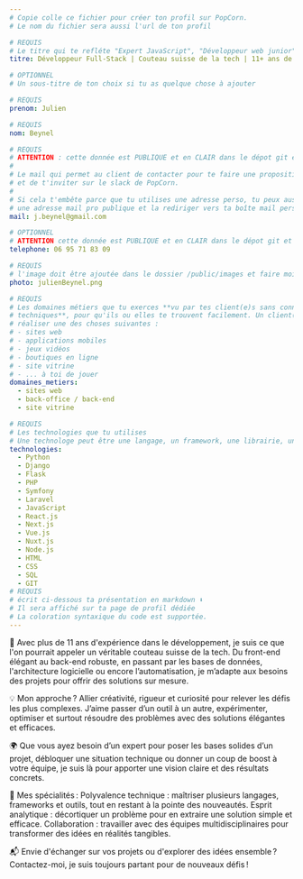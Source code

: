 ```yaml
---
# Copie colle ce fichier pour créer ton profil sur PopCorn.
# Le nom du fichier sera aussi l'url de ton profil

# REQUIS
# Le titre qui te refléte "Expert JavaScript", "Développeur web junior"
titre: Développeur Full-Stack | Couteau suisse de la tech | 11+ ans de polyvalence et d'expertise

# OPTIONNEL
# Un sous-titre de ton choix si tu as quelque chose à ajouter

# REQUIS
prenom: Julien

# REQUIS
nom: Beynel

# REQUIS
# ATTENTION : cette donnée est PUBLIQUE et en CLAIR dans le dépot git et sur le site
#
# Le mail qui permet au client de contacter pour te faire une proposition de projet
# et de t'inviter sur le slack de PopCorn.
#
# Si cela t'embête parce que tu utilises une adresse perso, tu peux aussi te créer
# une adresse mail pro publique et la rediriger vers ta boîte mail perso
mail: j.beynel@gmail.com

# OPTIONNEL
# ATTENTION cette donnée est PUBLIQUE et en CLAIR dans le dépot git et sur le site
telephone: 06 95 71 83 09

# REQUIS
# l'image doit être ajoutée dans le dossier /public/images et faire moins de 100ko ! Sa hauteur affichée sur le site sera de 300px, elle s'adaptera comme elle peut au responsive avec du css.
photo: julienBeynel.png

# REQUIS
# Les domaines métiers que tu exerces **vu par tes client(e)s sans connaissances
# techniques**, pour qu'ils ou elles te trouvent facilement. Un client(e) veut par exemple
# réaliser une des choses suivantes :
# - sites web
# - applications mobiles
# - jeux vidéos
# - boutiques en ligne
# - site vitrine
# - ... à toi de jouer
domaines_metiers:
  - sites web
  - back-office / back-end
  - site vitrine

# REQUIS
# Les technologies que tu utilises
# Une technologe peut être une langage, un framework, une librairie, un CMS ...
technologies:
  - Python
  - Django
  - Flask
  - PHP
  - Symfony
  - Laravel
  - JavaScript
  - React.js
  - Next.js
  - Vue.js
  - Nuxt.js
  - Node.js
  - HTML
  - CSS
  - SQL
  - GIT
# REQUIS
# écrit ci-dessous ta présentation en markdown ⬇️
# Il sera affiché sur ta page de profil dédiée
# La coloration syntaxique du code est supportée.
---
```


🔧 Avec plus de 11 ans d'expérience dans le développement, je suis ce que l'on pourrait appeler un véritable couteau suisse de la tech. Du front-end élégant au back-end robuste, en passant par les bases de données, l'architecture logicielle ou encore l’automatisation, je m’adapte aux besoins des projets pour offrir des solutions sur mesure.

💡 Mon approche ? Allier créativité, rigueur et curiosité pour relever les défis les plus complexes. J’aime passer d’un outil à un autre, expérimenter, optimiser et surtout résoudre des problèmes avec des solutions élégantes et efficaces.

🌍 Que vous ayez besoin d’un expert pour poser les bases solides d’un projet, débloquer une situation technique ou donner un coup de boost à votre équipe, je suis là pour apporter une vision claire et des résultats concrets.

🎯 Mes spécialités :
Polyvalence technique : maîtriser plusieurs langages, frameworks et outils, tout en restant à la pointe des nouveautés.
Esprit analytique : décortiquer un problème pour en extraire une solution simple et efficace.
Collaboration : travailler avec des équipes multidisciplinaires pour transformer des idées en réalités tangibles.

📬 Envie d'échanger sur vos projets ou d'explorer des idées ensemble ? Contactez-moi, je suis toujours partant pour de nouveaux défis !
